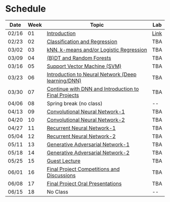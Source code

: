 Schedule
============================

|Date|Week|Topic|Lab|
|--|--|--|--|
|02/16|01|[Introduction](https://docs.google.com/presentation/d/1uUmY43CdW-BA5Nhx7iyqD42SU6m2fTaWL9a32SwGs-E/edit#slide=id.p)|[Link](https://www.kaggle.com/t/77eee93640364abe87deaf72cb31b582)|
|02/23|02|[Classification and Regression](weeks/02.md)|TBA|
|03/02|03|[kNN, k-means and/or Logistic Regression](weeks/03.md)|TBA|
|03/09|04|[(B)DT and Random Forests](weeks/04.md)|TBA|
|03/16|05|[Support Vector Machine (SVM)](weeks/05.md)|TBA|
|03/23|06|[Introduction to Neural Network (Deep learning/DNN)](weeks/06.md)|TBA|
|03/30|07|[Continue with DNN and Introduction to Final Projects](weeks/07.md)|TBA|
|04/06|08|Spring break (no class)|--|
|04/13|09|[Convolutional Neural Network-1](weeks/09.md)|TBA|
|04/20|10|[Convolutional Neural Network-2](weeks/10.md)|TBA|
|04/27|11|[Recurrent Neural Network-1](weeks/11.md)|TBA|
|05/04|12|[Recurrent Neural Network-2](weeks/12.md)|TBA|
|05/11|13|[Generative Adversarial Network-1](weeks/13.md)|TBA|
|05/18|14|[Generative Adversarial Network-2](weeks/14.md)|TBA|
|05/25|15|[Guest Lecture](weeks/15.md)|TBA|
|06/01|16|[Final Project Competitions and Discussions](weeks/16.md)|TBA|
|06/08|17|[Final Project Oral Presentations](weeks/17.md)|TBA|
|06/15|18|No Class|--|

<!-- 
|01|[Introduction](weeks/01.md) | [video](https://www.youtube.com/watch?v=l76tYKxM4iY) [slide](https://docs.google.com/presentation/d/1jQHceJUxmad4FOLLd_9odUMOTYluUsAT2w4WdQO7fUg/edit?usp=sharing) | [quiz](https://forms.gle/MoYQXECTnNAzvZtJ9) [kaggle](https://www.kaggle.com/t/0ab0b4ca1e6c4de38b9fae31ad517613) | [lab](https://www.kaggle.com/c/phys591000-week01/) |
|02|[Machine Learning and Data Representation](weeks/02.md)|  [video](https://youtu.be/1AO7qgqnwX8) [slide](https://docs.google.com/presentation/d/1obXbJOus8o3Tmel2vkVGuZQKJoXSGkDb57pVKvcnXfo/edit?usp=sharing) | [quiz](https://docs.google.com/forms/d/e/1FAIpQLScCJUBmjh1NUTDKkAE3NBjVWFm6nDugzZzUjyFf5ZBHbit_oA/viewform)  | [lab](https://www.kaggle.com/c/phys591000-week02/) |
|03|[AI overview: supervised vs unsupervised learning](weeks/03.md) |  [video](https://www.youtube.com/watch?v=8UDx-CABMRE) [slide](https://docs.google.com/presentation/d/19O0Oqvq4sxv-NJgFCtH4CJtkklAWmkUggI4oL0mfRq4/edit?usp=sharing)| [quiz](https://docs.google.com/forms/d/1_xv3fmwFXun4LE-_mzyOBYEPBtg1I6V-Sh3vADDd15E/viewform?edit_requested=true)  | [lab](https://www.kaggle.com/c/phys591000-week03/) |
|04|[Classification](weeks/04.md) |  [video](https://youtu.be/i2OA8ASbcBc) [slide](https://docs.google.com/presentation/d/1Ktl03Zf7rhNUt3Msl-vC8VKROwLWhjhGKiTJHXjHQc0/edit#slide=id.gc40c71273a_0_0) | [quiz](https://docs.google.com/forms/d/e/1FAIpQLSd0vWa7-fZBaiFvyOX68AHQjIGPmzDFMkEeIcOHcAIM6IhZ4Q/viewform)  | [lab](https://www.kaggle.com/c/phys591000-week04) |
|05|[Regression](weeks/05.md) |   [video](https://www.youtube.com/watch?v=wurNasAhQ-A) [slide](https://docs.google.com/presentation/d/1oAHz1JYLjrIWyCFqmayUlXer1fErpNewHJo_HVoxuLM/edit?usp=sharing) | [quiz](https://docs.google.com/forms/d/e/1FAIpQLSeD-4OKreRL6bxeP47tgGLJYvuL41Ip0Jsq7NmOn-vTviFlfw/viewform)  | [lab](https://www.kaggle.com/c/phys591000-week05) |
|06|[Support Vector Machine, Decision Tree and Neural Network](weeks/06.md) |  [video](https://youtu.be/KwxZlPil-3I) [slide](https://docs.google.com/presentation/d/1u8RIcJgK5dARvEvPdBvKyS9w7imrcghXAjWr1g6fnu4/edit?usp=sharing) | [quiz](https://docs.google.com/forms/d/e/1FAIpQLSenACr_UQ0IeCgSrD3iuzjcgBXe0tyQWG2UCeLVjUWG2EYFdg/viewform)  | [lab](https://www.kaggle.com/c/phys591000-week06) |
|07|[Convolutional Neural Network](weeks/07.md) | [video](https://youtu.be/Yq-5cIwjDg8) [slide](https://docs.google.com/presentation/d/102Oq88V-LlEe0LzyfQ_wA8d9DV_lWl2KhjWQgQPfbfk/edit#slide=id.p) | [quiz](https://docs.google.com/forms/d/e/1FAIpQLScLXkkYsVQgd8nzZbqxDIh-_KmTleQbKV-xK2SRLhfSlD0xZA/viewform)  | [lab](https://www.kaggle.com/c/phys591000-week07) |
|08|[Recurrent Neural Network](weeks/08.md) | [video](https://www.youtube.com/watch?v=g9mpO-NfSYw) [slide](https://docs.google.com/presentation/d/1tjSq18Ss2Uyv8pOW_C9L4rIdHw0xwQ9hRIGB6OIABeo/edit?usp=sharing) | [quiz](https://docs.google.com/forms/d/1KALhZ0g4XnA86de1zK5dDhpulvEpyo-UnYrE8XcNDIY/prefill)  | [lab](https://www.kaggle.com/c/phys591000-week08) |
|09|[Graph Neural Network](weeks/09.md) |  [video](https://youtu.be/iBEND0RIAF0) [slide](https://docs.google.com/presentation/d/1AMpVFdu2xULvVcikzLWYBWLxKGKg5w7MtWIUqA4_z3g/edit#slide=id.p) | [quiz](https://docs.google.com/forms/d/e/1FAIpQLSefz3liTfdm_1hEI4hZCRQeCx0NxV9CkTduZnZKtYyK60EPqw/viewform)  | [lab](https://www.kaggle.com/c/phys591000-week09) |
|10|[Generative Model](weeks/10.md) |  [video](https://youtu.be/q3WcFOJIJKA) [slide](https://docs.google.com/presentation/d/10RTHmcMaqWszmGey9hRQgmp3MkDXB5GnxEC1L0R4Jhk/edit#slide=id.p) | [quiz](https://docs.google.com/forms/d/e/1FAIpQLScCMwlJ2TeK7EVIK4YHw-zRP3v2wIloKDuDTwbCeGgvymXwRQ/viewform)  | [lab](https://www.kaggle.com/c/phys591000-week10) |
|11|[Project Pitch](weeks/11.md) | [video](https://youtu.be/jnY61TUYVVM) [slide](https://docs.google.com/presentation/d/1dchoh07Ey6UXEFgM4Z1vLBBV1TtpGN9Bh0C_rp-tcS4/edit?usp=sharing)  | [quiz](https://docs.google.com/forms/d/e/1FAIpQLSeA-EASLCJkAezHsJ23CYiWU46ObNgMMkMlNlyU77FWWb6TMw/viewform)  | Feature exploration | 
|12|[Guest Lecture - Daw-Wei Wang]() |  |  [quiz]()  | Feature exploration |
|13|[Guest Lecture - TBA]() |  |  [quiz]()  | Model development |
|14|[Student Pesentaion - Group 1~5]() |  | [quiz]()  |  Model development  |
|15|[Student Pesentaion - Group 6~10]() |  | [quiz]()  |  Model optimization |
|16|[Student Pesentaion - Group 11~15]() |  | [quiz]() | Model optimization |
|17|[Final Pesentaion]() |  |  |  |
|18|[Final Report]() | | | |  -->
